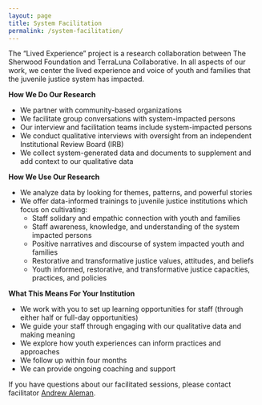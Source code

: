 ```yaml
---
layout: page
title: System Facilitation
permalink: /system-facilitation/
---
```


The “Lived Experience” project is a research collaboration between The Sherwood Foundation and TerraLuna Collaborative. In all aspects of our work, we center the lived experience and voice of youth and families that the juvenile justice system has impacted.

**How We Do Our Research**

- We partner with community-based organizations
- We facilitate group conversations with system-impacted persons
- Our interview and facilitation teams include system-impacted persons
- We conduct qualitative interviews with oversight from an independent Institutional Review Board (IRB)
- We collect system-generated data and documents to supplement and add context to our qualitative data

**How We Use Our Research**

- We analyze data by looking for themes, patterns, and powerful stories
- We offer data-informed trainings to juvenile justice institutions which focus on cultivating:
	- Staff solidary and empathic connection with youth and families
	- Staff awareness, knowledge, and understanding of the system impacted persons
	- Positive narratives and discourse of system impacted youth and families
	- Restorative and transformative justice values, attitudes, and beliefs
	- Youth informed, restorative, and transformative justice capacities, practices, and policies

**What This Means For Your Institution**

- We work with you to set up learning opportunities for staff (through either half or full-day opportunities)
- We guide your staff through engaging with our qualitative data and making meaning
- We explore how youth experiences can inform practices and approaches
- We follow up within four months
- We can provide ongoing coaching and support

If you have questions about our facilitated sessions, please contact facilitator [Andrew Aleman](mailto:andrew@terralunacollaborative.com).